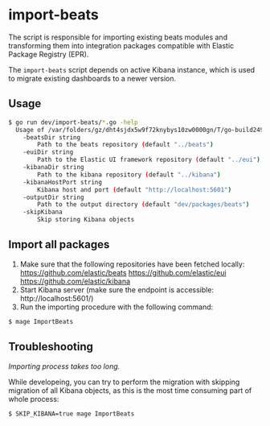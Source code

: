 # import-beats

The script is responsible for importing existing beats modules and transforming
them into integration packages compatible with Elastic Package Registry (EPR).

The `import-beats` script depends on active Kibana instance, which is used to
migrate existing dashboards to a newer version.

## Usage

```bash
$ go run dev/import-beats/*.go -help
  Usage of /var/folders/gz/dht4sjdx5w9f72knybys10zw0000gn/T/go-build249388773/b001/exe/agent:
    -beatsDir string
      	Path to the beats repository (default "../beats")
    -euiDir string
      	Path to the Elastic UI framework repository (default "../eui")
    -kibanaDir string
      	Path to the kibana repository (default "../kibana")
    -kibanaHostPort string
      	Kibana host and port (default "http://localhost:5601")
    -outputDir string
      	Path to the output directory (default "dev/packages/beats")
    -skipKibana
      	Skip storing Kibana objects
```

## Import all packages

1. Make sure that the following repositories have been fetched locally:
https://github.com/elastic/beats
https://github.com/elastic/eui
https://github.com/elastic/kibana
2. Start Kibana server (make sure the endpoint is accessible: http://localhost:5601/)
2. Run the importing procedure with the following command:

```bash
$ mage ImportBeats
```

## Troubleshooting

*Importing process takes too long.*

While developeing, you can try to perform the migration with skipping migration of all Kibana objects,
as this is the most time consuming part of whole process:

```bash
$ SKIP_KIBANA=true mage ImportBeats
```
